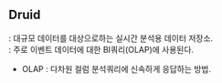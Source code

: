 ## Druid
: 대규모 데이터를 대상으로하는 실시간 분석용 데이터 저장소.   
: 주로 이벤트 데이터에 대한 BI쿼리(OLAP)에 사용된다.  
- OLAP : 다차원 컬럼 분석쿼리에 신속하게 응답하는 방법.  

